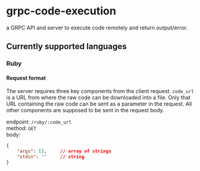 # grpc-code-execution
a GRPC API and server to execute code remotely and return output/error.

## Currently supported languages

### Ruby

#### Request format

The server requires three key components from the client request. `code_url` 
is a URL from where the raw code can be downloaded into a file. Only that 
URL containing the raw code can be sent as a parameter in the request.
All other components are supposed to be sent in the request body.

endpoint:   `/ruby/:code_url`<br>
method:     `GET`<br>
body:       
```json
{
    "args": [],     // array of strings
    "stdin": ""     // string
}
```
